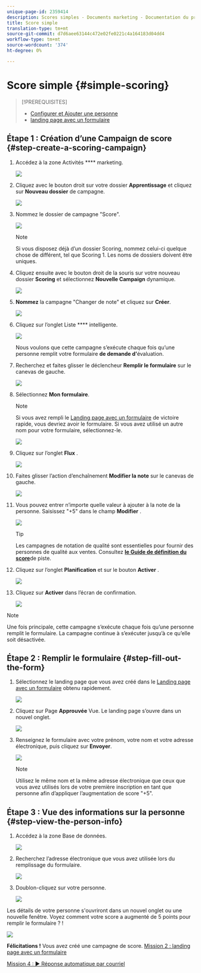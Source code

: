 ```yaml
---
unique-page-id: 2359414
description: Scores simples - Documents marketing - Documentation du produit
title: Score simple
translation-type: tm+mt
source-git-commit: d7d6aee63144c472e02fe0221c4a164183d04dd4
workflow-type: tm+mt
source-wordcount: '374'
ht-degree: 0%

---
```



# Score simple {#simple-scoring}

>[!PREREQUISITES]
>
>* [Configurer et Ajouter une personne](get-set-up-and-add-a-person.md)
>* [landing page avec un formulaire](landing-page-with-a-form.md)


## Étape 1 : Création d’une Campaign de score {#step-create-a-scoring-campaign}

1. Accédez à la zone Activités **** marketing.

   ![](assets/ma-1.png)

1. Cliquez avec le bouton droit sur votre dossier **Apprentissage** et cliquez sur **Nouveau dossier** de campagne.

   ![](assets/two-2.png)

1. Nommez le dossier de campagne &quot;Score&quot;.

   ![](assets/three-1.png)

   >[!NOTE]
   >
   >Si vous disposez déjà d’un dossier Scoring, nommez celui-ci quelque chose de différent, tel que Scoring 1. Les noms de dossiers doivent être uniques.

1. Cliquez ensuite avec le bouton droit de la souris sur votre nouveau dossier **Scoring** et sélectionnez **Nouvelle Campaign** dynamique.

   ![](assets/four.png)

1. **Nommez** la campagne &quot;Changer de note&quot; et cliquez sur **Créer**.

   ![](assets/five-1.png)

1. Cliquez sur l’onglet Liste **** intelligente.

   ![](assets/six-1.png)

   Nous voulons que cette campagne s’exécute chaque fois qu’une personne remplit votre formulaire **de demande d’**&#x200B;évaluation.

1. Recherchez et faites glisser le déclencheur **Remplir le formulaire** sur le canevas de gauche.

   ![](assets/image2014-9-24-11-3a43-3a35.png)

1. Sélectionnez **Mon formulaire**.

   >[!NOTE]
   >
   >Si vous avez rempli le [Landing page avec un formulaire](/help/marketo/getting-started/quick-wins/landing-page-with-a-form.md) de victoire rapide, vous devriez avoir le formulaire. Si vous avez utilisé un autre nom pour votre formulaire, sélectionnez-le.

   ![](assets/image2014-9-24-11-3a44-3a16.png)

1. Cliquez sur l’onglet **Flux** .

   ![](assets/image2014-9-24-11-3a44-3a33.png)

1. Faites glisser l’action d’enchaînement **Modifier la note** sur le canevas de gauche.

   ![](assets/image2014-9-24-11-3a44-3a45.png)

1. Vous pouvez entrer n’importe quelle valeur à ajouter à la note de la personne. Saisissez &quot;+5&quot; dans le champ **Modifier** .

   ![](assets/eleven-1.png)

   >[!TIP]
   >
   >Les campagnes de notation de qualité sont essentielles pour fournir des personnes de qualité aux ventes. Consultez [**le Guide de définition du score**](https://www.marketo.com/definitive-guides/lead-scoring/)de piste.

1. Cliquez sur l’onglet **Planification** et sur le bouton **Activer** .

   ![](assets/twelve-1.png)

1. Cliquez sur **Activer** dans l’écran de confirmation.

   ![](assets/thirteen-1.png)

>[!NOTE]
>
>Une fois principale, cette campagne s’exécute chaque fois qu’une personne remplit le formulaire. La campagne continue à s’exécuter jusqu’à ce qu’elle soit désactivée.

## Étape 2 : Remplir le formulaire {#step-fill-out-the-form}

1. Sélectionnez le landing page que vous avez créé dans le [Landing page avec un formulaire](/help/marketo/getting-started/quick-wins/landing-page-with-a-form.md) obtenu rapidement.

   ![](assets/fourteen-1.png)

1. Cliquez sur Page **Approuvée** Vue. Le landing page s’ouvre dans un nouvel onglet.

   ![](assets/image2014-9-24-11-3a47-3a51.png)

1. Renseignez le formulaire avec votre prénom, votre nom et votre adresse électronique, puis cliquez sur **Envoyer**.

   ![](assets/image2014-9-24-11-3a47-3a59.png)

   >[!NOTE]
   >
   >Utilisez le même nom et la même adresse électronique que ceux que vous avez utilisés lors de votre première inscription en tant que personne afin d’appliquer l’augmentation de score &quot;+5&quot;.

## Étape 3 : Vue des informations sur la personne {#step-view-the-person-info}

1. Accédez à la zone Base de données.

   ![](assets/db-2.png)

1. Recherchez l’adresse électronique que vous avez utilisée lors du remplissage du formulaire.

   ![](assets/eighteen.png)

1. Doublon-cliquez sur votre personne.

   ![](assets/nineteen.png)

Les détails de votre personne s&#39;ouvriront dans un nouvel onglet ou une nouvelle fenêtre. Voyez comment votre score a augmenté de 5 points pour remplir le formulaire ? !

![](assets/twenty.png)

**Félicitations !** Vous avez créé une campagne de score.
[Mission 2 : landing page avec un formulaire](/help/marketo/getting-started/quick-wins/landing-page-with-a-form.md)

[Mission 4 : ► Réponse automatique par courriel](/help/marketo/getting-started/quick-wins/email-auto-response.md)
